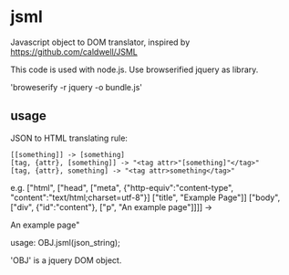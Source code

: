 jsml
====

Javascript object to DOM translator, inspired by https://github.com/caldwell/JSML

This code is used with node.js.
Use browserified jquery as library.

'broweserify -r jquery -o bundle.js'

usage
-----

JSON to HTML translating rule:

	[[something]] -> [something]
	[tag, {attr}, [something]] -> "<tag attr>"[something]"</tag>"
	[tag, {attr}, something] -> "<tag attr>something</tag>"

e.g.
	["html",
		["head", ["meta", {"http-equiv":"content-type", "content":"text/html;charset=utf-8"}]
				 ["title", "Example Page"]]
		["body", ["div", {"id":"content"}, ["p", "An example page"]]]]
	->
	<html>
		<head>
			<meta http-equiv="content-type" content="text/html;charset=utf-8">
			<title>Example Page</title>
		</head>
		<body>
			<div id="content">
				<p>An example page"</p>
			</div>
		</body>
	</html>

usage:
	OBJ.jsml(json_string);

'OBJ' is a jquery DOM object.
